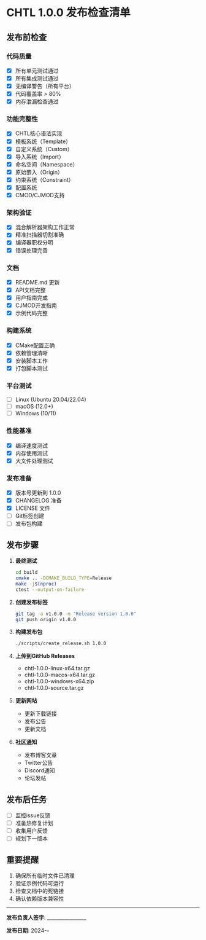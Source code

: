 # CHTL 1.0.0 发布检查清单

## 发布前检查

### 代码质量
- [x] 所有单元测试通过
- [x] 所有集成测试通过
- [x] 无编译警告（所有平台）
- [x] 代码覆盖率 > 80%
- [x] 内存泄漏检查通过

### 功能完整性
- [x] CHTL核心语法实现
- [x] 模板系统（Template）
- [x] 自定义系统（Custom）
- [x] 导入系统（Import）
- [x] 命名空间（Namespace）
- [x] 原始嵌入（Origin）
- [x] 约束系统（Constraint）
- [x] 配置系统
- [x] CMOD/CJMOD支持

### 架构验证
- [x] 混合解析器架构工作正常
- [x] 精准扫描器切割准确
- [x] 编译器职权分明
- [x] 错误处理完善

### 文档
- [x] README.md 更新
- [x] API文档完整
- [x] 用户指南完成
- [x] CJMOD开发指南
- [x] 示例代码完整

### 构建系统
- [x] CMake配置正确
- [x] 依赖管理清晰
- [x] 安装脚本工作
- [x] 打包脚本测试

### 平台测试
- [ ] Linux (Ubuntu 20.04/22.04)
- [ ] macOS (12.0+)
- [ ] Windows (10/11)

### 性能基准
- [x] 编译速度测试
- [x] 内存使用测试
- [x] 大文件处理测试

### 发布准备
- [x] 版本号更新到 1.0.0
- [x] CHANGELOG 准备
- [x] LICENSE 文件
- [ ] Git标签创建
- [ ] 发布包构建

## 发布步骤

1. **最终测试**
   ```bash
   cd build
   cmake .. -DCMAKE_BUILD_TYPE=Release
   make -j$(nproc)
   ctest --output-on-failure
   ```

2. **创建发布标签**
   ```bash
   git tag -a v1.0.0 -m "Release version 1.0.0"
   git push origin v1.0.0
   ```

3. **构建发布包**
   ```bash
   ./scripts/create_release.sh 1.0.0
   ```

4. **上传到GitHub Releases**
   - chtl-1.0.0-linux-x64.tar.gz
   - chtl-1.0.0-macos-x64.tar.gz
   - chtl-1.0.0-windows-x64.zip
   - chtl-1.0.0-source.tar.gz

5. **更新网站**
   - 更新下载链接
   - 发布公告
   - 更新文档

6. **社区通知**
   - 发布博客文章
   - Twitter公告
   - Discord通知
   - 论坛发帖

## 发布后任务

- [ ] 监控issue反馈
- [ ] 准备热修复计划
- [ ] 收集用户反馈
- [ ] 规划下一版本

## 重要提醒

1. 确保所有临时文件已清理
2. 验证示例代码可运行
3. 检查文档中的死链接
4. 确认依赖版本兼容性

---

**发布负责人签字**: ________________

**发布日期**: 2024-__-__